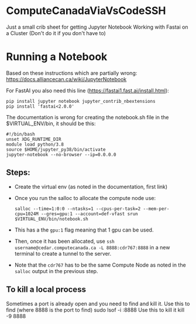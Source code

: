 # ComputeCanadaViaVsCodeSSH
Just a small crib sheet for getting Jupyter Notebook Working with Fastai on a Cluster (Don't do it if you don't have to)

# Running a Notebook
Based on these instructions which are partially wrong: https://docs.alliancecan.ca/wiki/JupyterNotebook

For FastAI you also need this line (https://fastai1.fast.ai/install.html):

  ```
  pip install jupyter notebook jupyter_contrib_nbextensions
  pip install 'fastai<2.0.0'
  ```
The documentation is wrong for creating the notebook.sh file in the $VIRTUAL_ENV/bin, it should be this:
  
  ```
  #!/bin/bash
  unset XDG_RUNTIME_DIR
  module load python/3.8
  source $HOME/jupyter_py38/bin/activate
  jupyter-notebook --no-browser --ip=0.0.0.0
  ```
## Steps:
- Create the virtual env (as noted in the documentation, first link)
- Once you run the salloc to allocate the compute node use:
  
    `salloc --time=1:0:0 --ntasks=1 --cpus-per-task=2 --mem-per-cpu=1024M --gres=gpu:1 --account=def-vfast srun $VIRTUAL_ENV/bin/notebook.sh`

- This has a the `gpu:1` flag meaning that 1 gpu can be used.
- Then, once it has been allocated, use `ssh username@cedar.computecanada.ca -L 8888:cdr767:8888` in a new terminal to create a tunnel to the server. 
- Note that the `cdr767` has to be the same Compute Node as noted in the `salloc` output in the previous step.

## To kill a local process
Sometimes a port is already open and you need to find and kill it.
Use this to find (where 8888 is the port to find) sudo lsof -i :8888
Use this to kill it kill -9 8888
